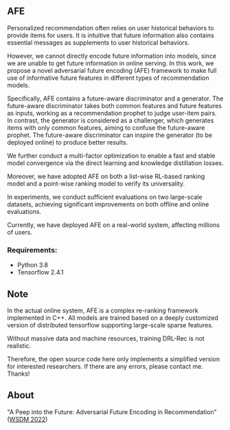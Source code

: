 
## AFE

Personalized recommendation often relies on user historical behaviors to provide items for users. It is intuitive that future information
also contains essential messages as supplements to user historical behaviors. 

However, we cannot directly encode future information into models, since we are unable to get future information in online serving. In this work, we propose a novel adversarial future
encoding (AFE) framework to make full use of informative future features in different types of recommendation models. 

Specifically, AFE contains a future-aware discriminator and a generator. The future-aware discriminator takes both common features and future features as inputs, working as a recommendation prophet to judge
user-item pairs. In contrast, the generator is considered as a challenger, which generates items with only common features, aiming to confuse the future-aware prophet. The future-aware discriminator can inspire the generator (to be deployed online) to produce
better results. 

We further conduct a multi-factor optimization to enable a fast and stable model convergence via the direct learning and knowledge distillation losses. 

Moreover, we have adopted AFE on both a list-wise RL-based ranking model and a point-wise ranking model to verify its universality. 

In experiments, we conduct sufficient evaluations on two large-scale datasets, achieving significant improvements on both offline and online evaluations. 

Currently, we have deployed AFE on a real-world system, affecting millions of users.

### Requirements:
- Python 3.8
- Tensorflow 2.4.1

## Note

In the actual online system, AFE is a complex re-ranking framework implemented in C++. 
All models are trained based on a deeply customized version of distributed tensorflow supporting large-scale sparse features.

Without massive data and machine resources, training DRL-Rec is not realistic.

Therefore, the open source code here only implements a simplified version for interested researchers. If there are any errors, please contact me. Thanks!

## About

"A Peep into the Future: Adversarial Future Encoding in Recommendation" ([WSDM 2022](http://nlp.csai.tsinghua.edu.cn/~xrb/publications/WSDM-2022_AFE.pdf))
